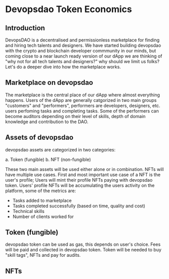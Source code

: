 # Devopsdao Token Economics


## Introduction

DevopsDAO is a decentralised and permissionless marketplace for finding and hiring tech talents and designers. We have started building devopsdao with the crypto and blockchain developer commmunity in our minds, but coming close to a near launch ready version of our dApp we are thinking of "why not for all tech talents and designers?" why should we limit us folks? Let's do a deeper dive into how the marketplace works.

## Marketplace on devopsdao

The marketplace is the central place of our dApp where almost everything happens. Users of the dApp are generally catgorized in two main groups "customers" and "performers", performers are developers, designers, etc. users perfoming tasks and completing tasks. Some of the performers can become auditors depending on their level of skills, depth of domain knowledge and contribution to the DAO.

## Assets of devopsdao

devopsdao assets are categorized in two categories:

a. Token (fungible)
b. NFT (non-fungible)

These two main assets will be used either alone or in combination. NFTs will have multiple use cases. First and most important use case of a NFT is the user's profile; Users will mint their profile NFTs paying with devopsdao token. Users' profile NFTs will be accumulating the users activity on the platform, some of the metrics are:

- Tasks added to marketplace
- Tasks completed successfully (based on time, quality and cost)
- Technical skills
- Number of clients worked for

## Token (fungible)

devopsdao token can be used as gas, this depends on user's choice. Fees will be paid and collected in devopsdao token. Token will be needed to buy "skill tags", NFTs and pay for audits.

## NFTs